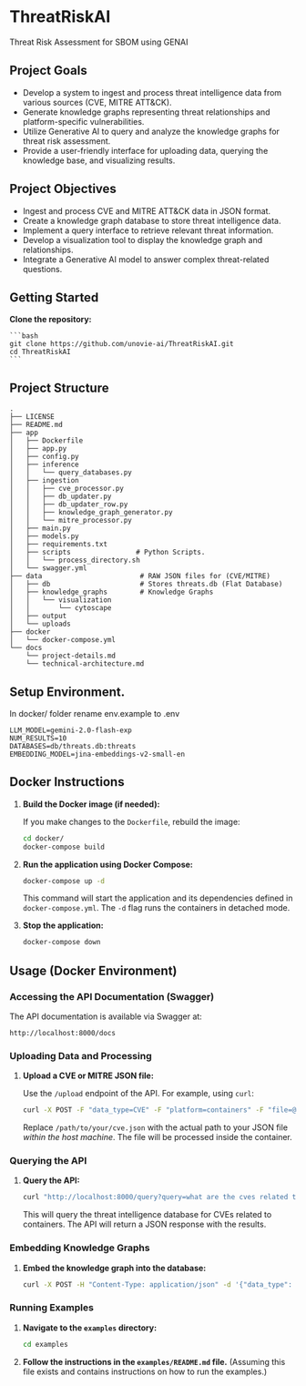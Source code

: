 # ThreatRiskAI
Threat Risk Assessment for SBOM using GENAI

## Project Goals

*   Develop a system to ingest and process threat intelligence data from various sources (CVE, MITRE ATT&CK).
*   Generate knowledge graphs representing threat relationships and platform-specific vulnerabilities.
*   Utilize Generative AI to query and analyze the knowledge graphs for threat risk assessment.
*   Provide a user-friendly interface for uploading data, querying the knowledge base, and visualizing results.

## Project Objectives

*   Ingest and process CVE and MITRE ATT&CK data in JSON format.
*   Create a knowledge graph database to store threat intelligence data.
*   Implement a query interface to retrieve relevant threat information.
*   Develop a visualization tool to display the knowledge graph and relationships.
*   Integrate a Generative AI model to answer complex threat-related questions.

## Getting Started

**Clone the repository:**

    ```bash
    git clone https://github.com/unovie-ai/ThreatRiskAI.git
    cd ThreatRiskAI
    ```

## Project Structure

```
.
├── LICENSE
├── README.md
├── app
│   ├── Dockerfile
│   ├── app.py
│   ├── config.py
│   ├── inference
│   │   └── query_databases.py
│   ├── ingestion
│   │   ├── cve_processor.py
│   │   ├── db_updater.py
│   │   ├── db_updater_row.py
│   │   ├── knowledge_graph_generator.py
│   │   └── mitre_processor.py
│   ├── main.py
│   ├── models.py
│   ├── requirements.txt
│   ├── scripts                # Python Scripts.
│   │   └── process_directory.sh
│   └── swagger.yml
├── data                        # RAW JSON files for (CVE/MITRE)
│   ├── db                      # Stores threats.db (Flat Database)
│   ├── knowledge_graphs        # Knowledge Graphs
│   │   └── visualization
│   │       └── cytoscape
│   ├── output
│   └── uploads
├── docker
│   └── docker-compose.yml
└── docs
    └── project-details.md 
    └── technical-architecture.md 
```

## Setup Environment.
In docker/ folder rename env.example to .env

```
LLM_MODEL=gemini-2.0-flash-exp
NUM_RESULTS=10
DATABASES=db/threats.db:threats
EMBEDDING_MODEL=jina-embeddings-v2-small-en
```

## Docker Instructions

1.  **Build the Docker image (if needed):**

    If you make changes to the `Dockerfile`, rebuild the image:

    ```bash
    cd docker/
    docker-compose build
    ```

2.  **Run the application using Docker Compose:**

    ```bash
    docker-compose up -d
    ```

    This command will start the application and its dependencies defined in `docker-compose.yml`. The `-d` flag runs the containers in detached mode.

3.  **Stop the application:**

    ```bash
    docker-compose down
    ```

## Usage (Docker Environment)

### Accessing the API Documentation (Swagger)

The API documentation is available via Swagger at:

```
http://localhost:8000/docs
```

### Uploading Data and Processing

1.  **Upload a CVE or MITRE JSON file:**

    Use the `/upload` endpoint of the API.  For example, using `curl`:

    ```bash
    curl -X POST -F "data_type=CVE" -F "platform=containers" -F "file=@/path/to/your/cve.json" http://localhost:8000/upload
    ```
    Replace `/path/to/your/cve.json` with the actual path to your JSON file *within the host machine*. The file will be processed inside the container.

### Querying the API

1.  **Query the API:**

    ```bash
    curl "http://localhost:8000/query?query=what are the cves related to containers?"
    ```

    This will query the threat intelligence database for CVEs related to containers. The API will return a JSON response with the results.

### Embedding Knowledge Graphs

1.  **Embed the knowledge graph into the database:**

    ```bash
    curl -X POST -H "Content-Type: application/json" -d '{"data_type": "CVE", "platform": "containers"}' http://localhost:8000/embed
    ```

### Running Examples

1.  **Navigate to the `examples` directory:**

    ```bash
    cd examples
    ```

2.  **Follow the instructions in the `examples/README.md` file.**  (Assuming this file exists and contains instructions on how to run the examples.)
